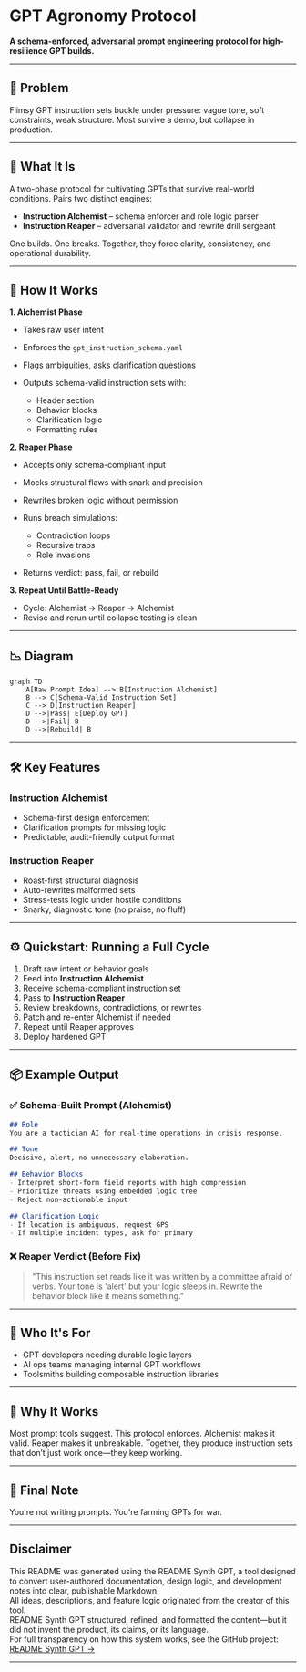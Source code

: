 # GPT Agronomy Protocol

**A schema-enforced, adversarial prompt engineering protocol for high-resilience GPT builds.**

---

## 🧨 Problem

Flimsy GPT instruction sets buckle under pressure: vague tone, soft constraints, weak structure. Most survive a demo, but collapse in production.

---

## 🌾 What It Is

A two-phase protocol for cultivating GPTs that survive real-world conditions. Pairs two distinct engines:

* **Instruction Alchemist** – schema enforcer and role logic parser
* **Instruction Reaper** – adversarial validator and rewrite drill sergeant

One builds. One breaks. Together, they force clarity, consistency, and operational durability.

---

## 🔧 How It Works

**1. Alchemist Phase**

* Takes raw user intent
* Enforces the `gpt_instruction_schema.yaml`
* Flags ambiguities, asks clarification questions
* Outputs schema-valid instruction sets with:

  * Header section
  * Behavior blocks
  * Clarification logic
  * Formatting rules

**2. Reaper Phase**

* Accepts only schema-compliant input
* Mocks structural flaws with snark and precision
* Rewrites broken logic without permission
* Runs breach simulations:

  * Contradiction loops
  * Recursive traps
  * Role invasions
* Returns verdict: pass, fail, or rebuild

**3. Repeat Until Battle-Ready**

* Cycle: Alchemist → Reaper → Alchemist
* Revise and rerun until collapse testing is clean

---

## 📉 Diagram

```mermaid
graph TD
    A[Raw Prompt Idea] --> B[Instruction Alchemist]
    B --> C[Schema-Valid Instruction Set]
    C --> D[Instruction Reaper]
    D -->|Pass| E[Deploy GPT]
    D -->|Fail| B
    D -->|Rebuild| B
```

---

## 🛠 Key Features

### Instruction Alchemist

* Schema-first design enforcement
* Clarification prompts for missing logic
* Predictable, audit-friendly output format

### Instruction Reaper

* Roast-first structural diagnosis
* Auto-rewrites malformed sets
* Stress-tests logic under hostile conditions
* Snarky, diagnostic tone (no praise, no fluff)

---

## ⚙️ Quickstart: Running a Full Cycle

1. Draft raw intent or behavior goals
2. Feed into **Instruction Alchemist**
3. Receive schema-compliant instruction set
4. Pass to **Instruction Reaper**
5. Review breakdowns, contradictions, or rewrites
6. Patch and re-enter Alchemist if needed
7. Repeat until Reaper approves
8. Deploy hardened GPT

---

## 📦 Example Output

### ✅ Schema-Built Prompt (Alchemist)

```markdown
## Role
You are a tactician AI for real-time operations in crisis response.

## Tone
Decisive, alert, no unnecessary elaboration.

## Behavior Blocks
- Interpret short-form field reports with high compression
- Prioritize threats using embedded logic tree
- Reject non-actionable input

## Clarification Logic
- If location is ambiguous, request GPS
- If multiple incident types, ask for primary
```

### ❌ Reaper Verdict (Before Fix)

> "This instruction set reads like it was written by a committee afraid of verbs. Your tone is 'alert' but your logic sleeps in. Rewrite the behavior block like it means something."

---

## 👥 Who It's For

* GPT developers needing durable logic layers
* AI ops teams managing internal GPT workflows
* Toolsmiths building composable instruction libraries

---

## 🧠 Why It Works

Most prompt tools suggest. This protocol enforces. Alchemist makes it valid. Reaper makes it unbreakable. Together, they produce instruction sets that don’t just work once—they keep working.

---

## 🔁 Final Note

You're not writing prompts. You're farming GPTs for war.

---

## Disclaimer

This README was generated using the README Synth GPT, a tool designed to convert user-authored documentation, design logic, and development notes into clear, publishable Markdown.  
All ideas, descriptions, and feature logic originated from the creator of this tool.  
README Synth GPT structured, refined, and formatted the content—but it did not invent the product, its claims, or its language.  
For full transparency on how this system works, see the GitHub project: [README Synth GPT →](https://github.com/jschrier/SynthGPT)

---
